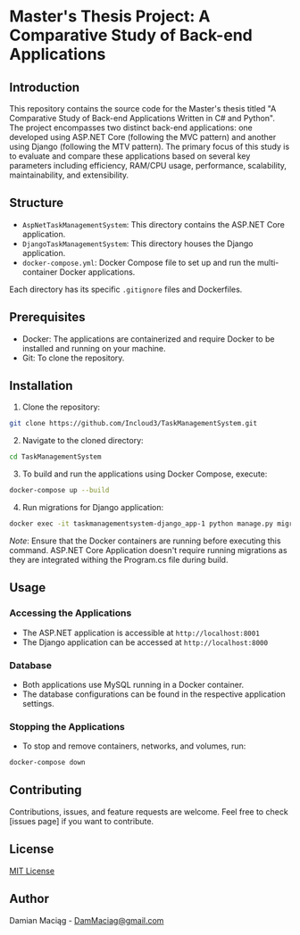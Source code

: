 # Master's Thesis Project: A Comparative Study of Back-end Applications

## Introduction
This repository contains the source code for the Master's thesis titled "A Comparative Study of Back-end Applications Written in C# and Python". The project encompasses two distinct back-end applications: one developed using ASP.NET Core (following the MVC pattern) and another using Django (following the MTV pattern). The primary focus of this study is to evaluate and compare these applications based on several key parameters including efficiency, RAM/CPU usage, performance, scalability, maintainability, and extensibility.

## Structure
- `AspNetTaskManagementSystem`: This directory contains the ASP.NET Core application.
- `DjangoTaskManagementSystem`: This directory houses the Django application.
- `docker-compose.yml`: Docker Compose file to set up and run the multi-container Docker applications.

Each directory has its specific `.gitignore` files and Dockerfiles.

## Prerequisites
- Docker: The applications are containerized and require Docker to be installed and running on your machine.
- Git: To clone the repository.

## Installation

1. Clone the repository:
```bash
git clone https://github.com/Incloud3/TaskManagementSystem.git
```
2. Navigate to the cloned directory:
```bash
cd TaskManagementSystem
```
3. To build and run the applications using Docker Compose, execute:
```bash
docker-compose up --build
```
4. Run migrations for Django application:
```bash
docker exec -it taskmanagementsystem-django_app-1 python manage.py migrate
```

*Note*: Ensure that the Docker containers are running before executing this command. ASP.NET Core Application doesn't require running migrations as they are integrated withing the Program.cs file during build.

## Usage

### Accessing the Applications
- The ASP.NET application is accessible at `http://localhost:8001`
- The Django application can be accessed at `http://localhost:8000`

### Database
- Both applications use MySQL running in a Docker container.
- The database configurations can be found in the respective application settings.

### Stopping the Applications
- To stop and remove containers, networks, and volumes, run:
```bash
docker-compose down
```
## Contributing
Contributions, issues, and feature requests are welcome. Feel free to check [issues page] if you want to contribute.

## License
[MIT License](LICENSE)

## Author
Damian Maciąg - DamMaciag@gmail.com
